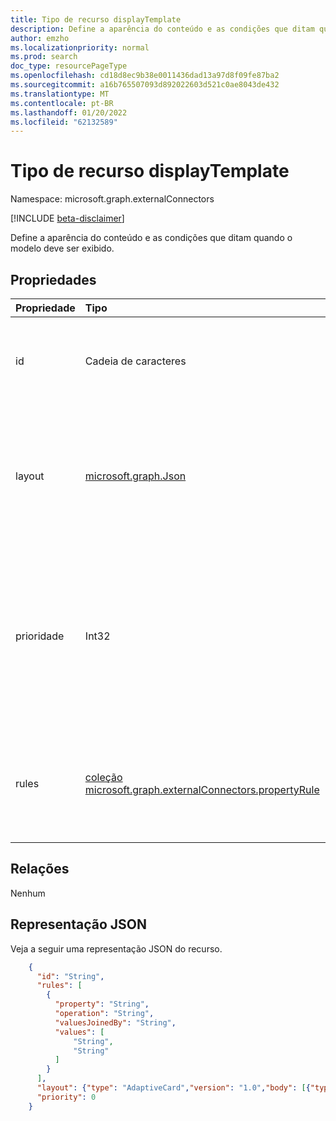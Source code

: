 ```yaml
---
title: Tipo de recurso displayTemplate
description: Define a aparência do conteúdo e as condições que ditam quando o modelo deve ser exibido.
author: emzho
ms.localizationpriority: normal
ms.prod: search
doc_type: resourcePageType
ms.openlocfilehash: cd18d8ec9b38e0011436dad13a97d8f09fe87ba2
ms.sourcegitcommit: a16b765507093d892022603d521c0ae8043de432
ms.translationtype: MT
ms.contentlocale: pt-BR
ms.lasthandoff: 01/20/2022
ms.locfileid: "62132589"
---
```

# <a name="displaytemplate-resource-type"></a>Tipo de recurso displayTemplate

Namespace: microsoft.graph.externalConnectors

[!INCLUDE [beta-disclaimer](../../includes/beta-disclaimer.md)]

Define a aparência do conteúdo e as condições que ditam quando o modelo deve ser exibido.

## <a name="properties"></a>Propriedades
|Propriedade|Tipo|Descrição|
|:---|:---|:---|
|id|Cadeia de caracteres|O identificador de texto do modelo de exibição; por exemplo, `contosoTickets` .|
|layout|[microsoft.graph.Json](../resources/intune-mam-json.md)|A definição da aparência do conteúdo, representada por um [Cartão Adaptável](/adaptive-cards/authoring-cards/getting-started), que é um modelo de objeto de cartão serializado JSON.|
|prioridade|Int32|Define a prioridade de um modelo de exibição. Um modelo de exibição com prioridade 1 é avaliado antes de um modelo com prioridade 4. Há suporte para lacunas nos valores de prioridade.|
|rules|[coleção microsoft.graph.externalConnectors.propertyRule](../resources/externalconnectors-propertyrule.md)|Especifica regras adicionais para selecionar esse modelo de exibição com base no esquema do item. Opcional.|

## <a name="relationships"></a>Relações
Nenhum

## <a name="json-representation"></a>Representação JSON
Veja a seguir uma representação JSON do recurso.
<!-- {
  "blockType": "resource",
  "@odata.type": "microsoft.graph.externalConnectors.displayTemplate"
}
-->
``` json
    {
      "id": "String",
      "rules": [
        {
          "property": "String",
          "operation": "String",
          "valuesJoinedBy": "String",
          "values": [
              "String",
              "String"
          ]
        }
      ],
      "layout": {"type": "AdaptiveCard","version": "1.0","body": [{"type": "TextBlock","text": "String"}]},
      "priority": 0
    }
```
